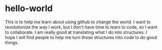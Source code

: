 # hello-world
This is to help me learn about using github to change the world.
I want to revolutionize the way I work, but I don't have time to learn to code, so I want to collaborate. I am really good at translating what I do into structures. I hope I will find people to help me turn those structures into code to do good things.
